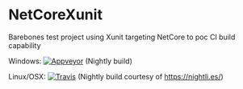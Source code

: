 # NetCoreXunit

Barebones test project using Xunit targeting NetCore to poc CI build capability


Windows:   [![Appveyor](https://ci.appveyor.com/api/projects/status/cbu9ycwo2g32wv0f?svg=true)](https://ci.appveyor.com/project/9swampy/netcorexunit)
(Nightly build)

Linux/OSX: [![Travis](https://travis-ci.org/9swampy/NetCoreXunit.svg)](https://travis-ci.org/9swampy/NetCoreXunit)
(Nightly build courtesy of https://nightli.es/)
